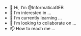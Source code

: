 - 👋 Hi, I’m @InformaticaGEB
- 👀 I’m interested in ...
- 🌱 I’m currently learning ...
- 💞️ I’m looking to collaborate on ...
- 📫 How to reach me ...

<!---
InformaticaGEB/InformaticaGEB is a ✨ special ✨ repository because its `README.md` (this file) appears on your GitHub profile.
You can click the Preview link to take a look at your changes.
--->
